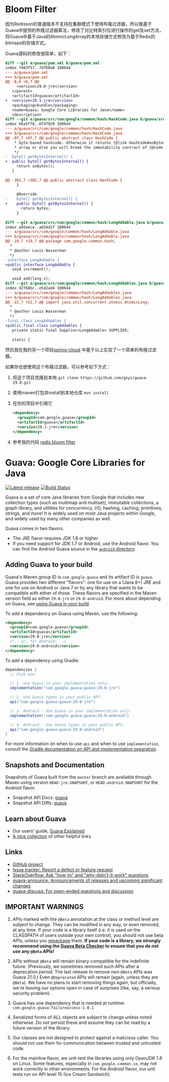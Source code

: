 # Bloom Filter
因为Redisson的普通版本不支持在集群模式下使用布隆过滤器，所以我基于Guava中提供的布隆过滤器算法，修改了对比特索引位进行操作的get及set方法，
将Guava中基于Java的AtomicLongArray的本地存储方式修改为基于Redis的bitmaps的存储方式。

Guava源码的修改很简单，如下：
```diff
diff --git a/guava/pom.xml b/guava/pom.xml
index 7483f57..7df60a0 100644
--- a/guava/pom.xml
+++ b/guava/pom.xml
@@ -8,6 +8,7 @@
     <version>29.0-jre</version>
   </parent>
   <artifactId>guava</artifactId>
+  <version>29.1-jre</version>
   <packaging>bundle</packaging>
   <name>Guava: Google Core Libraries for Java</name>
   <description>
diff --git a/guava/src/com/google/common/hash/HashCode.java b/guava/src/com/google/common/hash/HashCode.java
index b6a5ff8..6f47029 100644
--- a/guava/src/com/google/common/hash/HashCode.java
+++ b/guava/src/com/google/common/hash/HashCode.java
@@ -97,7 +97,7 @@ public abstract class HashCode {
    * byte-based hashcode. Otherwise it returns {@link HashCode#asBytes}. Do <i>not</i> mutate this
    * array or else you will break the immutability contract of {@code HashCode}.
    */
-  byte[] getBytesInternal() {
+  public byte[] getBytesInternal() {
     return asBytes();
   }
 
@@ -302,7 +302,7 @@ public abstract class HashCode {
     }
 
     @Override
-    byte[] getBytesInternal() {
+    public byte[] getBytesInternal() {
       return bytes;
     }
 
diff --git a/guava/src/com/google/common/hash/LongAddable.java b/guava/src/com/google/common/hash/LongAddable.java
index a95eece..a034d2f 100644
--- a/guava/src/com/google/common/hash/LongAddable.java
+++ b/guava/src/com/google/common/hash/LongAddable.java
@@ -19,7 +19,7 @@ package com.google.common.hash;
  *
  * @author Louis Wasserman
  */
-interface LongAddable {
+public interface LongAddable {
   void increment();
 
   void add(long x);
diff --git a/guava/src/com/google/common/hash/LongAddables.java b/guava/src/com/google/common/hash/LongAddables.java
index d2768bc..e5d2ad4 100644
--- a/guava/src/com/google/common/hash/LongAddables.java
+++ b/guava/src/com/google/common/hash/LongAddables.java
@@ -22,7 +22,7 @@ import java.util.concurrent.atomic.AtomicLong;
  *
  * @author Louis Wasserman
  */
-final class LongAddables {
+public final class LongAddables {
   private static final Supplier<LongAddable> SUPPLIER;
 
   static {

```

然后我在我的另一个项目[spring-cloud](https://github.com/geyi/spring-cloud/tree/master/base/src/main/java/com/airing/spring/cloud/base/utils/bloom)
中基于以上实现了一个简单的布隆过滤器。

如果你也想使用这个布隆过滤器，可以参考如下方式：

1. 将这个项目克隆到本地
`git clone https://github.com/geyi/guava-29.0.git`

2. 使用maven打包并install到本地仓库
`mvn install`

3. 在你的项目中引用它
    ```xml
    <dependency>
      <groupId>com.google.guava</groupId>
      <artifactId>guava</artifactId>
      <version>29.1-jre</version>
    </dependency>
    ```

4. 参考我的代码
[redis bloom filter](https://github.com/geyi/spring-cloud/tree/master/base/src/main/java/com/airing/spring/cloud/base/utils/bloom)

# Guava: Google Core Libraries for Java

[![Latest release](https://img.shields.io/github/release/google/guava.svg)](https://github.com/google/guava/releases/latest)
[![Build Status](https://travis-ci.org/google/guava.svg?branch=master)](https://travis-ci.org/google/guava)

Guava is a set of core Java libraries from Google that includes new collection types
(such as multimap and multiset), immutable collections, a graph library, and
utilities for concurrency, I/O, hashing, caching, primitives, strings, and more! It
is widely used on most Java projects within Google, and widely used by many
other companies as well.

Guava comes in two flavors.

*   The JRE flavor requires JDK 1.8 or higher.
*   If you need support for JDK 1.7 or Android, use the Android flavor. You can
    find the Android Guava source in the [`android` directory].

[`android` directory]: https://github.com/google/guava/tree/master/android

## Adding Guava to your build

Guava's Maven group ID is `com.google.guava` and its artifact ID is `guava`.
Guava provides two different "flavors": one for use on a (Java 8+) JRE and one
for use on Android or Java 7 or by any library that wants to be compatible with
either of those. These flavors are specified in the Maven version field as
either `29.0-jre` or `29.0-android`. For more about depending on Guava, see
[using Guava in your build].

To add a dependency on Guava using Maven, use the following:

```xml
<dependency>
  <groupId>com.google.guava</groupId>
  <artifactId>guava</artifactId>
  <version>29.0-jre</version>
  <!-- or, for Android: -->
  <version>29.0-android</version>
</dependency>
```

To add a dependency using Gradle:

```gradle
dependencies {
  // Pick one:

  // 1. Use Guava in your implementation only:
  implementation("com.google.guava:guava:29.0-jre")

  // 2. Use Guava types in your public API:
  api("com.google.guava:guava:29.0-jre")

  // 3. Android - Use Guava in your implementation only:
  implementation("com.google.guava:guava:29.0-android")

  // 4. Android - Use Guava types in your public API:
  api("com.google.guava:guava:29.0-android")
}
```

For more information on when to use `api` and when to use `implementation`,
consult the
[Gradle documentation on API and implementation separation](https://docs.gradle.org/current/userguide/java_library_plugin.html#sec:java_library_separation).

## Snapshots and Documentation

Snapshots of Guava built from the `master` branch are available through Maven
using version `HEAD-jre-SNAPSHOT`, or `HEAD-android-SNAPSHOT` for the Android
flavor.

-   Snapshot API Docs: [guava][guava-snapshot-api-docs]
-   Snapshot API Diffs: [guava][guava-snapshot-api-diffs]

## Learn about Guava

-   Our users' guide, [Guava Explained]
-   [A nice collection](http://www.tfnico.com/presentations/google-guava) of
    other helpful links

## Links

-   [GitHub project](https://github.com/google/guava)
-   [Issue tracker: Report a defect or feature request](https://github.com/google/guava/issues/new)
-   [StackOverflow: Ask "how-to" and "why-didn't-it-work" questions](https://stackoverflow.com/questions/ask?tags=guava+java)
-   [guava-announce: Announcements of releases and upcoming significant changes](http://groups.google.com/group/guava-announce)
-   [guava-discuss: For open-ended questions and discussion](http://groups.google.com/group/guava-discuss)

## IMPORTANT WARNINGS

1.  APIs marked with the `@Beta` annotation at the class or method level are
    subject to change. They can be modified in any way, or even removed, at any
    time. If your code is a library itself (i.e. it is used on the CLASSPATH of
    users outside your own control), you should not use beta APIs, unless you
    [repackage] them. **If your code is a library, we strongly recommend using
    the [Guava Beta Checker] to ensure that you do not use any `@Beta` APIs!**

2.  APIs without `@Beta` will remain binary-compatible for the indefinite
    future. (Previously, we sometimes removed such APIs after a deprecation
    period. The last release to remove non-`@Beta` APIs was Guava 21.0.) Even
    `@Deprecated` APIs will remain (again, unless they are `@Beta`). We have no
    plans to start removing things again, but officially, we're leaving our
    options open in case of surprises (like, say, a serious security problem).

3.  Guava has one dependency that is needed at runtime:
    `com.google.guava:failureaccess:1.0.1`

4.  Serialized forms of ALL objects are subject to change unless noted
    otherwise. Do not persist these and assume they can be read by a future
    version of the library.

5.  Our classes are not designed to protect against a malicious caller. You
    should not use them for communication between trusted and untrusted code.

6.  For the mainline flavor, we unit-test the libraries using only OpenJDK 1.8
    on Linux. Some features, especially in `com.google.common.io`, may not work
    correctly in other environments. For the Android flavor, our unit tests run
    on API level 15 (Ice Cream Sandwich).

[guava-snapshot-api-docs]: https://guava.dev/releases/snapshot-jre/api/docs/
[guava-snapshot-api-diffs]: https://guava.dev/releases/snapshot-jre/api/diffs/
[Guava Explained]: https://github.com/google/guava/wiki/Home
[Guava Beta Checker]: https://github.com/google/guava-beta-checker

<!-- References -->

[using Guava in your build]: https://github.com/google/guava/wiki/UseGuavaInYourBuild
[repackage]: https://github.com/google/guava/wiki/UseGuavaInYourBuild#what-if-i-want-to-use-beta-apis-from-a-library-that-people-use-as-a-dependency

